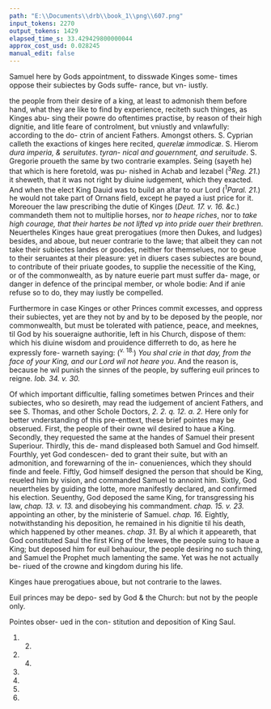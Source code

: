 ```yaml
---
path: "E:\\Documents\\drb\\book_1\\png\\607.png"
input_tokens: 2270
output_tokens: 1429
elapsed_time_s: 33.429429800000044
approx_cost_usd: 0.028245
manual_edit: false
---
```

Samuel here by Gods appointment, to disswade Kinges some-
times oppose
their subiectes
by Gods suffe-
rance, but vn-
iustly.

the people from their desire of a king, at least to admonish them before hand,
what they are like to find by experience, reciteth such thinges, as Kinges abu-
sing their powre do oftentimes practise, by reason of their high dignitie, and
litle feare of controlment, but vniustly and vnlawfully: according to the do-
ctrin of ancient Fathers. Amongst others. S. Cyprian calleth the exactions of
kinges here recited, *querelæ immodicæ*. S. Hierom *dura imperia, & seruitutes*. *tyran-
nical and gouernment, and seruitude*. S. Gregorie proueth the same by two
contrarie examples. Seing (sayeth he) that which is here foretold, was pu-
nished in Achab and Iezabel (<sup>3</sup>*Reg. 21.*) it sheweth, that it was not right by
diuine iudgement, which they exacted. And when the elect King Dauid was to
build an altar to our Lord (<sup>1</sup>*Paral. 21.*) he would not take part of Ornans field,
except he payed a iust price for it. Moreouer the law prescribing the dutie of
Kinges (*Deut. 17. v. 16. &c.*) commandeth them not to multiplie horses, nor
*to heape riches*, nor to *take high courage, that their hartes be not lifted vp into pride ouer
their brethren*. Neuertheles Kinges haue great prerogatiues (more then Dukes,
and Iudges) besides, and aboue, but neuer contrarie to the lawe; that albeit
they can not take their subiectes landes or goodes, neither for themselues,
nor to geue to their seruantes at their pleasure: yet in diuers cases subiectes
are bound, to contribute of their priuate goodes, to supplie the necessitie of the
King, or of the commonwealth, as by nature euerie part must suffer da-
mage, or danger in defence of the principal member, or whole bodie: And if
anie refuse so to do, they may iustly be compelled.

Furthermore in case Kinges or other Princes commit excesses, and oppress
their subiectes, yet are they not by and by to be deposed by the people, nor
commonwealth, but must be tolerated with patience, peace, and meeknes, til
God by his soueraigne authoritie, left in his Church, dispose of them: which
his diuine wisdom and prouidence differreth to do, as here he expressly fore-
warneth saying: (<sup>v. 18.</sup>) *You shal crie in that day, from the face of your King, and
our Lord wil not heare you*. And the reason is, because he wil punish the sinnes
of the people, by suffering euil princes to reigne. *Iob. 34. v. 30.*

Of which important difficultie, falling sometimes betwen Princes and their
subiectes, who so desireth, may read the iudgement of ancient Fathers, and
see S. Thomas, and other Schole Doctors, *2. 2. q. 12. a. 2.* Here only for better
vnderstanding of this pre-enttext, these brief pointes may be obserued. First,
the people of their owne wil desired to haue a King. Secondly, they requested
the same at the handes of Samuel their present Superiour. Thirdly, this de-
mand displeased both Samuel and God himself. Fourthly, yet God condescen-
ded to grant their suite, but with an admonition, and forewarning of the in-
conueniences, which they should finde and feele. Fiftly, God himself designed
the person that should be King, reueled him by vision, and commanded Samuel
to annoint him. Sixtly, God neuertheles by guiding the lotte, more manifestly
declared, and confirmed his election. Seuenthy, God deposed the same King,
for transgressing his law, *chap. 13. v. 13.* and disobeying his commandment.
*chap. 15. v. 23.* appointing an other, by the ministerie of Samuel. *chap. 16.*
Eightly, notwithstanding his deposition, he remained in his dignitie til his
death, which happened by other meanes. *chap. 31.* By al which it appeareth,
that God constituted Saul the first King of the Iewes, the people suing to haue
a King; but deposed him for euil behauiour, the people desiring no such thing,
and Samuel the Prophet much lamenting the same. Yet was he not actually be-
riued of the crowne and kingdom during his life.

[^1]: *S. Cyp.
li. 3. ep.
9 siue 65.
S. Hiero.
in Osee 8.
S. Greg.
li. 4. c. 2.
in 1. Reg.
5.*

Kinges haue
prerogatiues
aboue, but not
contrarie to
the lawes.

Euil princes
may be depo-
sed by God &
the Church:
but not by the
people only.

Pointes obser-
ued in the con-
stitution and
deposition of
King Saul.
1.    2.
3.    4.
5.
6.
7.

8.